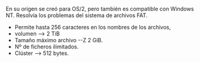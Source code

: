 En su origen se creó para OS/2, pero también es compatible con Windows NT. Resolvía los problemas del sistema de archivos FAT. 

* Permite hasta 256 caracteres en los nombres de los archivos, 
* volumen --> 2 TiB
* Tamaño máximo archivo --Z 2 GiB. 
* Nº de ficheros ilimitados.
* Clúster --> 512 bytes.